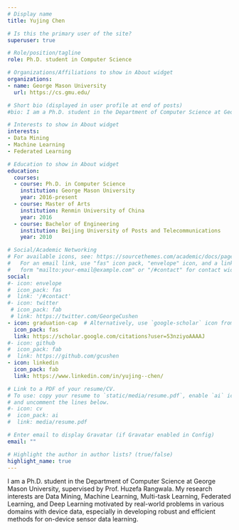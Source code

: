 ```yaml
---
# Display name
title: Yujing Chen

# Is this the primary user of the site?
superuser: true

# Role/position/tagline
role: Ph.D. student in Computer Science

# Organizations/Affiliations to show in About widget
organizations:
- name: George Mason University
  url: https://cs.gmu.edu/

# Short bio (displayed in user profile at end of posts)
#bio: I am a Ph.D. student in the Department of Computer Science at George Mason University, supervised by Prof. Huzefa Rangwala. My research interests are Data Mining, Machine Learning, Multi-task Learning, Federated Learning, and Deep Learning motivated by real-world problems in various domains with device data, especially in developing robust and efficient methods for on-device sensor data learning. 

# Interests to show in About widget
interests:
- Data Mining
- Machine Learning
- Federated Learning

# Education to show in About widget
education:
  courses:
  - course: Ph.D. in Computer Science
    institution: George Mason University
    year: 2016-present
  - course: Master of Arts
    institution: Renmin University of China
    year: 2016
  - course: Bachelor of Engineering
    institution: Beijing University of Posts and Telecommunications
    year: 2010

# Social/Academic Networking
# For available icons, see: https://sourcethemes.com/academic/docs/page-builder/#icons
#   For an email link, use "fas" icon pack, "envelope" icon, and a link in the
#   form "mailto:your-email@example.com" or "/#contact" for contact widget.
social:
#- icon: envelope
#  icon_pack: fas
#  link: '/#contact'
#- icon: twitter
 # icon_pack: fab
 # link: https://twitter.com/GeorgeCushen
- icon: graduation-cap  # Alternatively, use `google-scholar` icon from `ai` icon pack
  icon_pack: fas
  link: https://scholar.google.com/citations?user=53nziyoAAAAJ
#- icon: github
#  icon_pack: fab
#  link: https://github.com/gcushen
- icon: linkedin
  icon_pack: fab
  link: https://www.linkedin.com/in/yujing--chen/

# Link to a PDF of your resume/CV.
# To use: copy your resume to `static/media/resume.pdf`, enable `ai` icons in `params.toml`, 
# and uncomment the lines below.
#- icon: cv
#  icon_pack: ai
#  link: media/resume.pdf

# Enter email to display Gravatar (if Gravatar enabled in Config)
email: ""

# Highlight the author in author lists? (true/false)
highlight_name: true
---
```

I am a Ph.D. student in the Department of Computer Science at George Mason University, supervised by Prof. Huzefa Rangwala. My research interests are Data Mining, Machine Learning, Multi-task Learning, Federated Learning, and Deep Learning motivated by real-world problems in various domains with device data, especially in developing robust and efficient methods for on-device sensor data learning. 



